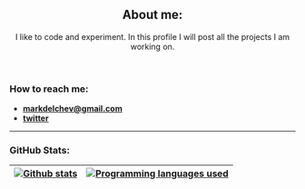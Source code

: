 <header>
    <h2>About me:</h2>
    <p>I like to code and experiment. In this profile I will post all the projects I am working on.</p>
</header>
<h3>How to reach me:</h3>
<ul>
    <li><a href="mailto:markdelchev@gmail.com"><strong>markdelchev@gmail.com</strong></a> </li>
    <li><a href="https://twitter.com/mark_delchev"><strong>twitter<strong></a></li>
</ul>
<hr>
<h3 align="left">GitHub Stats:</h3>
<table>
    <thead>
    <tr>
        <th>
             <a href = "#">
             <img src="https://github-readme-stats.vercel.app/api?username=mark-delchev&show_icons=true&theme=synthwave&bg_color=000000&locale=en"      alt="Github stats" data-canonical-src="https://github-readme-stats.vercel.app/api?username=mark-delchev&show_icons=true&include_all_commits=true&hide_border=true" style="max-width: 100%;" align="middle">
             </a>
        </th>
        <th>
             <a href = "#">
             <img src="https://github-readme-stats.vercel.app/api/top-langs?username=mark-delchev&show_icons=true&locale=en&layout=compact$hide_border=true" data-canonical-src="https://github-readme-stats.vercel.app/api/top-langs/?username=mark-delchev&layout=compact&hide_border=true" alt="Programming languages used"  style="max-width: 100%;" align="middle">
             </a>
        </th>
    </tr>
    </thead>
</table>

